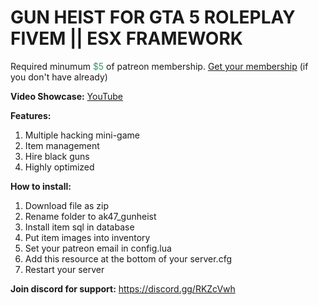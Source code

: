 <h1>GUN HEIST FOR GTA 5 ROLEPLAY FIVEM || ESX FRAMEWORK</h1>
<p>Required minumum <span style="color: #339966;">$5</span> of patreon membership. <a href="https://patreon.com/menanak47" target="_blank">Get your membership</a> (if you don't have already)</p>
<p><strong>Video Showcase:</strong> <a href="https://youtu.be/3kmfZ3WMkxs">YouTube</a></p>
<p><strong>Features: </strong></p>
<ol>
<li>Multiple hacking mini-game</li>
<li>Item management</li>
<li>Hire black guns</li>
<li>Highly optimized</li>
</ol>
<p><strong>How to install:</strong></p>
<ol>
<li>Download file as zip</li>
<li>Rename folder to ak47_gunheist</li>
<li>Install item sql in database</li>
<li>Put item images into inventory</li>
<li>Set your patreon email in config.lua</li>
<li>Add this resource at the bottom of your server.cfg</li>
<li>Restart your server</li>
</ol>
<p><strong>Join discord for support:</strong> <a href="https://discord.gg/RKZcVwh">https://discord.gg/RKZcVwh</a></p>
